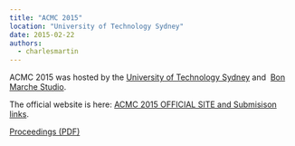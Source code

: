 ```yaml
---
title: "ACMC 2015"
location: "University of Technology Sydney"
date: 2015-02-22
authors: 
  - charlesmartin
---
```


ACMC 2015 was hosted by the [University of Technology Sydney](https://www.google.com.au/maps/place/University+of+Technology+Sydney,+15+Broadway,+Ultimo+NSW+2007/) and  [Bon Marche Studio](https://www.google.com.au/maps/place/University+of+Technology+Sydney,+15+Broadway,+Ultimo+NSW+2007/).

The official website is here: [ACMC 2015 OFFICIAL SITE and Submisison links](http://acmc2015.net).

[Proceedings (PDF)](/proceedings/ACMC2015-proceedings.pdf)

